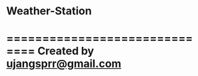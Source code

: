 # Weather-Station
==============================
Created by ujangsprr@gmail.com
==============================
